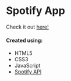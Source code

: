# Spotify App

Check it out [here!]()

#### Created using:

-   HTML5
-   CSS3
-   JavaScript
-   [Spotify API](https://developer.spotify.com/)
